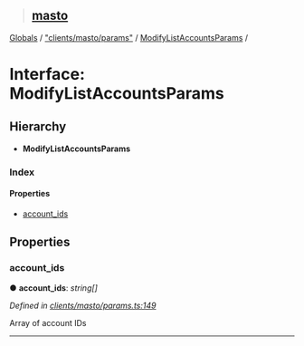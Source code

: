 > ## [masto](../README.md)

[Globals](../globals.md) / ["clients/masto/params"](../modules/_clients_masto_params_.md) / [ModifyListAccountsParams](_clients_masto_params_.modifylistaccountsparams.md) /

# Interface: ModifyListAccountsParams

## Hierarchy

* **ModifyListAccountsParams**

### Index

#### Properties

* [account_ids](_clients_masto_params_.modifylistaccountsparams.md#account_ids)

## Properties

###  account_ids

● **account_ids**: *string[]*

*Defined in [clients/masto/params.ts:149](https://github.com/neet/masto.js/blob/635a2aa/src/clients/masto/params.ts#L149)*

Array of account IDs

___